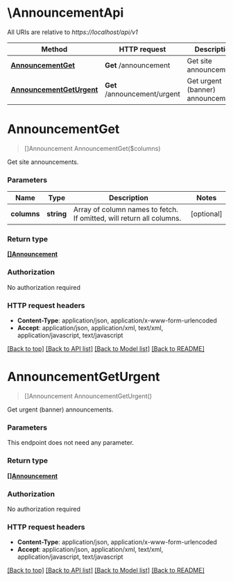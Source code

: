 # \AnnouncementApi

All URIs are relative to *https://localhost/api/v1*

Method | HTTP request | Description
------------- | ------------- | -------------
[**AnnouncementGet**](AnnouncementApi.md#AnnouncementGet) | **Get** /announcement | Get site announcements.
[**AnnouncementGetUrgent**](AnnouncementApi.md#AnnouncementGetUrgent) | **Get** /announcement/urgent | Get urgent (banner) announcements.


# **AnnouncementGet**
> []Announcement AnnouncementGet($columns)

Get site announcements.


### Parameters

Name | Type | Description  | Notes
------------- | ------------- | ------------- | -------------
 **columns** | **string**| Array of column names to fetch. If omitted, will return all columns. | [optional] 

### Return type

[**[]Announcement**](Announcement.md)

### Authorization

No authorization required

### HTTP request headers

 - **Content-Type**: application/json, application/x-www-form-urlencoded
 - **Accept**: application/json, application/xml, text/xml, application/javascript, text/javascript

[[Back to top]](#) [[Back to API list]](../README.md#documentation-for-api-endpoints) [[Back to Model list]](../README.md#documentation-for-models) [[Back to README]](../README.md)

# **AnnouncementGetUrgent**
> []Announcement AnnouncementGetUrgent()

Get urgent (banner) announcements.


### Parameters
This endpoint does not need any parameter.

### Return type

[**[]Announcement**](Announcement.md)

### Authorization

No authorization required

### HTTP request headers

 - **Content-Type**: application/json, application/x-www-form-urlencoded
 - **Accept**: application/json, application/xml, text/xml, application/javascript, text/javascript

[[Back to top]](#) [[Back to API list]](../README.md#documentation-for-api-endpoints) [[Back to Model list]](../README.md#documentation-for-models) [[Back to README]](../README.md)

